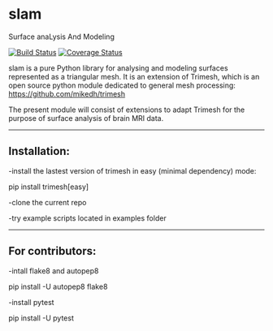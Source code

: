 # slam
Surface anaLysis And Modeling

[![Build Status](https://travis-ci.org/gauzias/slam.svg?branch=master)](https://travis-ci.org/gauzias/slam) 
[![Coverage Status](https://coveralls.io/repos/github/gauzias/slam/badge.svg?branch=master)](https://coveralls.io/github/gauzias/slam?branch=master)

slam is a pure Python library for analysing and modeling surfaces represented as a triangular mesh.
It is an extension of Trimesh, which is an open source python module dedicated to general mesh processing:
https://github.com/mikedh/trimesh

The present module will consist of extensions to adapt Trimesh for the purpose of surface analysis of brain MRI data.

------------------
Installation:
------------------

-install the lastest version of trimesh in easy (minimal dependency) mode:

pip install trimesh[easy]

-clone the current repo

-try example scripts located in examples folder


------------------
For contributors:
------------------

-intall flake8 and autopep8

pip install -U autopep8 flake8

-install pytest

pip install -U pytest 